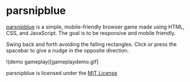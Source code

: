 # parsnipblue
[parsnipblue](http://grandmafunk.github.io/parsnipblue) is a simple, mobile-friendly browser game made using HTML, CSS, and JavaScript.
The goal is to be responsive and mobile friendly.

Swing back and forth avoiding the falling rectangles.
Click or press the spacebar to give a nudge in the opposite direction.

!(demo gameplay)[gameplaydemo.gif]

parsnipblue is licensed under the  [MIT License](https://github.com/GrandmaFunk/parsnipblue/blob/gh-pages/LICENSE)
